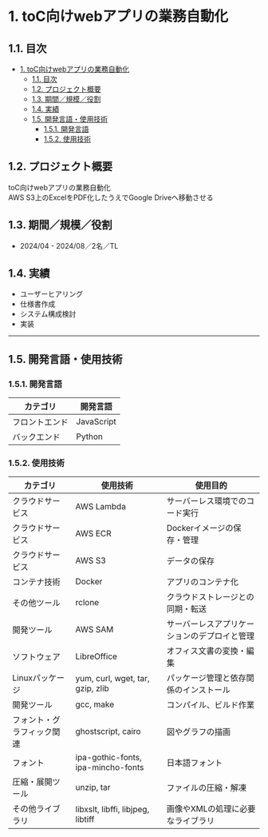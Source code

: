# 1. toC向けwebアプリの業務自動化

## 1.1. 目次

- [1. toC向けwebアプリの業務自動化](#1-toC向けwebアプリの業務自動化)
  - [1.1. 目次](#11-目次)
  - [1.2. プロジェクト概要](#12-プロジェクト概要)
  - [1.3. 期間／規模／役割](#13-期間規模役割)
  - [1.4. 実績](#14-実績)
  - [1.5. 開発言語・使用技術](#15-開発言語使用技術)
    - [1.5.1. 開発言語](#151-開発言語)
    - [1.5.2. 使用技術](#152-使用技術)

## 1.2. プロジェクト概要

toC向けwebアプリの業務自動化<br>
AWS S3上のExcelをPDF化したうえでGoogle Driveへ移動させる

## 1.3. 期間／規模／役割

- 2024/04 - 2024/08／2名／TL

## 1.4. 実績

- ユーザーヒアリング
- 仕様書作成
- システム構成検討
- 実装

---

## 1.5. 開発言語・使用技術

### 1.5.1. 開発言語

| カテゴリ           | 開発言語               |
| ------------------ | ---------------------- |
| フロントエンド     | JavaScript  |
| バックエンド       | Python                 |

### 1.5.2. 使用技術

| カテゴリ                   | 使用技術                             | 使用目的                                  |
| -------------------------- | ------------------------------------ | ----------------------------------------- |
| クラウドサービス           | AWS Lambda                           | サーバーレス環境でのコード実行              |
| クラウドサービス           | AWS ECR                              | Dockerイメージの保存・管理                  |
| クラウドサービス           | AWS S3                               | データの保存    |
| コンテナ技術               | Docker                               | アプリのコンテナ化                  |
| その他ツール               | rclone                               | クラウドストレージとの同期・転送               |
| 開発ツール                 | AWS SAM                              | サーバーレスアプリケーションのデプロイと管理  |
| ソフトウェア               | LibreOffice                          | オフィス文書の変換・編集                     |
| Linuxパッケージ            | yum, curl, wget, tar, gzip, zlib     | パッケージ管理と依存関係のインストール         |
| 開発ツール                 | gcc, make                            | コンパイル、ビルド作業                      |
| フォント・グラフィック関連  | ghostscript, cairo                   | 図やグラフの描画                            |
| フォント                    | ipa-gothic-fonts, ipa-mincho-fonts   | 日本語フォント                              |
| 圧縮・展開ツール           | unzip, tar                           | ファイルの圧縮・解凍                         |
| その他ライブラリ           | libxslt, libffi, libjpeg, libtiff    | 画像やXMLの処理に必要なライブラリ             |
